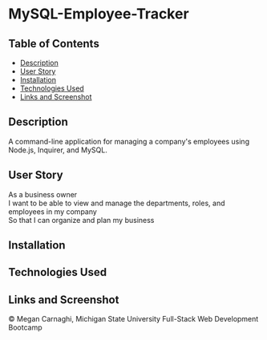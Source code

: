 # MySQL-Employee-Tracker

## Table of Contents
* [Description](#description)
* [User Story](#user-story)
* [Installation](#installation)
* [Technologies Used](#technologies-used)
* [Links and Screenshot](#links-and-screenshot)

## Description
A command-line application for managing a company's employees using Node.js, Inquirer, and MySQL.

## User Story
As a business owner  
I want to be able to view and manage the departments, roles, and employees in my company  
So that I can organize and plan my business  

## Installation

## Technologies Used

## Links and Screenshot

© Megan Carnaghi, Michigan State University Full-Stack Web Development Bootcamp


